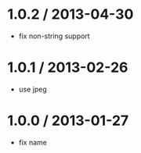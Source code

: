 
1.0.2 / 2013-04-30 
==================

  * fix non-string support

1.0.1 / 2013-02-26 
==================

  * use jpeg

1.0.0 / 2013-01-27 
==================

  * fix name

